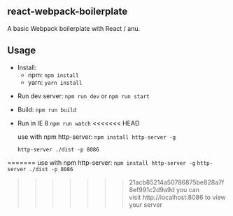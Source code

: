 react-webpack-boilerplate
-----------------------------------------
A basic Webpack boilerplate with React / anu.

## Usage
- Install:
    - npm: `npm install`
    - yarn: `yarn install`

* Run dev server:
    `npm run dev` or `npm run start`

* Build:
    `npm run build`

* Run in IE 8
    `npm run watch`
<<<<<<< HEAD
    
    use with npm http-server:
    `npm install http-server -g`
    
    `http-server ./dist -p 8086`
    
=======
    use with npm http-server:
    `npm install http-server -g`
    `http-server ./dist -p 8086`
>>>>>>> 21acb85214a50786875be828a7f8ef991c2d9a9d
    you can visit http://localhost:8086 to view your server